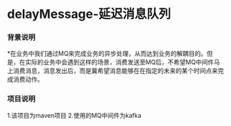 # delayMessage-延迟消息队列
### 背景说明
*在业务中我们通过MQ来完成业务的异步处理，从而达到业务的解耦目的。但是，在实际的业务中会遇到这样的场景，消费发送至MQ后，不希望MQ中间件马上消费消息，消息发出后，而是冀希望消息能够在在指定的未来的某个时间点来完成消费动作。
### 项目说明
1.该项目为maven项目
2.使用的MQ中间件为kafka

